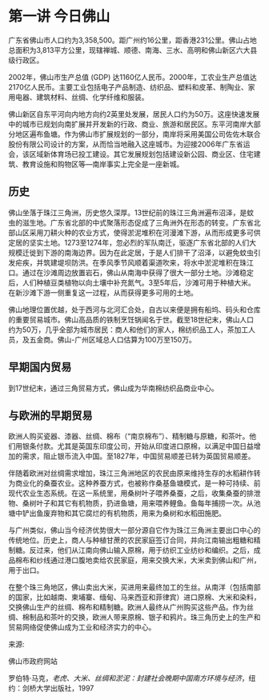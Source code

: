 # 第一讲 今日佛山 

广东省佛山市人口约为3,358,500。距广州约16公里，距香港231公里。佛山占地总面积为3,813平方公里，现辖禅城、顺德、南海、三水、高明和佛山新区六大县级行政区。 

2002年，佛山市生产总值 (GDP) 达1160亿人民币。2000年，工农业生产总值达2170亿人民币。主要工业包括电子产品制造、纺织品、塑料和皮革、制陶业、家用电器、建筑材料、丝绸、化学纤维和服装。 

佛山新区自东平河向内地方向约2英里处发展，居民人口约为50万。这座快速发展中的城市已规划向南扩展并开发新的行政、商业、旅游和居民区。东平河南岸大部分地区遍布鱼塘。作为佛山市扩展规划的一部分，南岸将采用美国公司佐佐木联合股份有限公司设计的方案，从而恰当地融入这座城市。为迎接2006年广东省运会，该区域新体育场已投工建设。其它发展规划包括建设新公园、商业区、住宅建筑、教育设施和购物区等—南岸事实上完全是一座新城。 

## 历史 

佛山坐落于珠江三角洲，历史悠久深厚。13世纪前的珠江三角洲遍布沼泽，是蚊虫的滋生地。广东省北部的中式聚落形态促成了三角洲外在形态的转变。广东省北部山区采用刀耕火种的农业方式，使得淤泥堆积在河漫滩下游，从而形成更多可供定居的坚实土地。1273至1274年，忽必烈的军队南迁，驱逐广东省北部的人们大规模迁徙到下游的南海边界。因为在此定居，于是人们排干了沼泽，以避免蚊虫引发疟疾，并筑建堤坝防洪。在季风季节风顺着渠道吹来，将水中淤泥堆积在珠江口。通过在沙滩周边放置岩石，佛山从南海中获得了很大一部分土地。沙滩稳定后，人们种植豆类植物以向土壤中补充氮气。3至5年后，沙滩可用于种植大米。在新沙滩下游一侧重复这一过程，从而获得更多可用的土地。

佛山地理位置优越，处于西河与北河汇合处，自古以来便是拥有船坞、码头和仓库的重要贸易城市。佛山高品质的铁制烹饪锅闻名于世。截至18世纪末，佛山人口约为50万，几乎全部为城市居民：商人和他们的家人，棉纺织品工人，茶加工人员，及五金商。佛山-广州区域总人口估算为100万至150万。

## 早期国内贸易 

到17世纪末，通过三角贸易方式，佛山成为华南棉纺织品商业中心。  

## 与欧洲的早期贸易 

欧洲人购买瓷器、漆器、丝绸、棉布（“南京棉布”）、精制糖与原糖，和茶叶。他们用银条付款。尤其是英国东印度公司，开始从印度进口原棉，以满足中国日益增加的需求，阻止银币流入中国。至1827年，中国贸易顺差已转为英国贸易顺差。 

伴随着欧洲对丝绸需求增加，珠江三角洲地区的农民由原来维持生存的水稻耕作转为商业化的桑蚕农业。这种养蚕方式，也被称作桑基鱼塘模式，是一种可持续、前现代农业生态系统。在这一系统里，用桑树叶子喂养桑蚕，之后，收集桑蚕的排泄物、桑树叶子和其它有机物质，扔进鱼塘，用来喂养鲤鱼。鱼每年捕捞一次。从池塘中铲出鱼废弃物和其它腐烂的有机物质，用来为桑树和水稻田施肥。

与广州类似，佛山当今经济优势很大一部分源自它作为珠江三角洲主要出口中心的传统地位。历史上，商人与种植甘蔗的农民家庭签订合同，并向江南输出粗糖和精制糖。反过来，他们从江南向佛山输入原棉，用于纺织工业纺纱和编织。之后，成品棉布和纱线通过港口腹地卖给农民家庭，用来交换大米，大米卖到佛山和广州，用于出口。 

在整个珠三角地区，佛山卖出大米，买进用来最终加工的生丝。从南洋（包括南部的国家，比如越南、柬埔寨、缅甸、马来西亚和菲律宾）进口原棉、大米和染料，交换佛山生产的丝绸、棉布和精制糖。欧洲人最终从广州购买这些产品。作为丝绸、棉制品和茶叶的交换，欧洲人带来原棉、银子和鸦片。珠三角历史上的生产和贸易网络促使佛山成为工业和经济实力的中心。

来源: 

佛山市政府网站 

罗伯特·马克，*老虎、大米、丝绸和淤泥：封建社会晚期中国南方环境与经济*，纽约：剑桥大学出版社，1997 